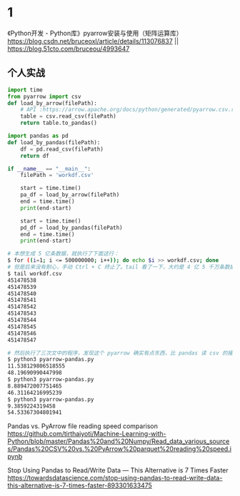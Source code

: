 
# 1

《Python开发 - Python库》pyarrow安装与使用（矩阵运算库） https://blog.csdn.net/bruceoxl/article/details/113076837 || https://blog.51cto.com/bruceou/4993647

## 个人实战

```py
import time
from pyarrow import csv
def load_by_arrow(filePath):
    # API :https://arrow.apache.org/docs/python/generated/pyarrow.csv.read_csv.html
    table = csv.read_csv(filePath)
    return table.to_pandas()

import pandas as pd
def load_by_pandas(filePath):
    df = pd.read_csv(filePath)
    return df

if __name__ == "__main__":
    filePath = 'workdf.csv'

    start = time.time()
    pa_df = load_by_arrow(filePath)
    end = time.time()
    print(end-start)

    start = time.time()
    pd_df = load_by_pandas(filePath)
    end = time.time()
    print(end-start)
```

```sh
# 本想生成 5 亿条数据，就执行了下面这行：
$ for ((i=1; i <= 500000000; i++)); do echo $i >> workdf.csv; done
# 但是后来没有耐心，手动 Ctrl + C 终止了。tail 看了一下，大约是 4 亿 5 千万条数据。
$ tail workdf.csv
451478538
451478539
451478540
451478541
451478542
451478543
451478544
451478545
451478546
451478547

# 然后执行了三次文中的程序，发现这个 pyarrow 确实有点东西，比 pandas 读 csv 的接口最少都要快四倍！
$ python3 pyarrow-pandas.py
11.538129806518555
48.19690990447998
$ python3 pyarrow-pandas.py
8.889472007751465
46.31164216995239
$ python3 pyarrow-pandas.py
9.3859224319458
54.53367304801941
```

Pandas vs. PyArrow file reading speed comparison https://github.com/tirthajyoti/Machine-Learning-with-Python/blob/master/Pandas%20and%20Numpy/Read_data_various_sources/Pandas%20CSV%20vs.%20PyArrow%20parquet%20reading%20speed.ipynb

Stop Using Pandas to Read/Write Data — This Alternative is 7 Times Faster https://towardsdatascience.com/stop-using-pandas-to-read-write-data-this-alternative-is-7-times-faster-893301633475
